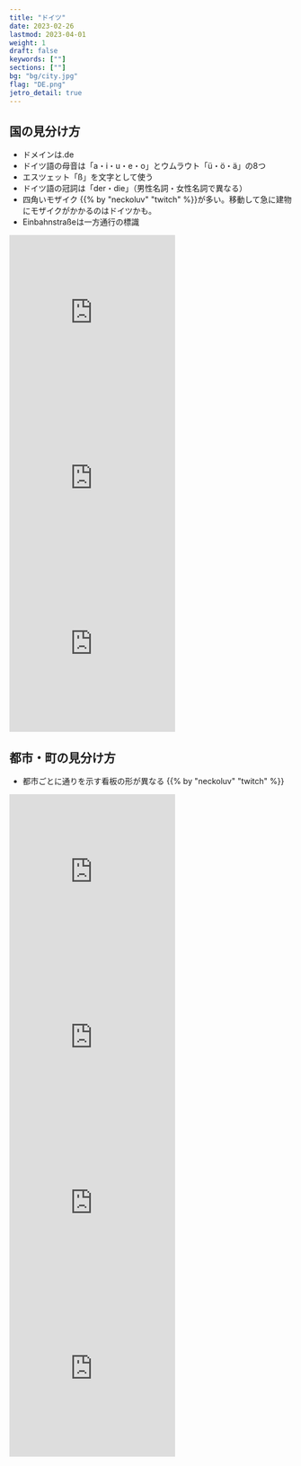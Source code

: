 ```yaml
---
title: "ドイツ"
date: 2023-02-26
lastmod: 2023-04-01
weight: 1
draft: false
keywords: [""]
sections: [""]
bg: "bg/city.jpg"
flag: "DE.png"
jetro_detail: true
---
```


<div class="main-desciption country-description">
    <h2 class="section-title">国の見分け方</h2>
    <ul class="rule-list">
        <li>ドメインは<span class="quiz">.de</span></li>
        <li>ドイツ語の母音は「a・i・u・e・o」と<span class="quiz">ウムラウト「ü・ö・ä」</span>の8つ</li>
        <li>エスツェット「<span class="quiz">ß</span>」を文字として使う</li>
        <li>ドイツ語の冠詞は<span class="quiz">「der・die」（男性名詞・女性名詞で異なる）</span></li>
        <li>四角いモザイク {{% by "neckoluv" "twitch" %}}が多い。移動して急に建物にモザイクがかかるのはドイツかも。</li>
        <li>Einbahnstraßeは一方通行の標識</li>
    </ul>
</div>

<div class="googlemap-if">
<iframe src="https://www.google.com/maps/embed?pb=!4v1679315351117!6m8!1m7!1skF_KuUGheUd_XUJlnGeY_A!2m2!1d50.92505140294847!2d6.958498269883926!3f221.1955797434303!4f-2.676596217032184!5f2.8429447685952494" width="295" height="295" style="border:0;" allowfullscreen="" loading="lazy" referrerpolicy="no-referrer-when-downgrade"></iframe>
<iframe src="https://www.google.com/maps/embed?pb=!4v1679315413839!6m8!1m7!1sCAoSLEFGMVFpcE5iN3A2QTBpaW5vcGZHWjVFUXM0eHIteURHbUJhbHA0NzdvX2l4!2m2!1d50.7327359391176!2d6.82996892026819!3f340.44893574166593!4f-7.7953259871863025!5f3.325193203789971" width="295" height="295" style="border:0;" allowfullscreen="" loading="lazy" referrerpolicy="no-referrer-when-downgrade"></iframe>
<iframe src="https://www.google.com/maps/embed?pb=!4v1679420140985!6m8!1m7!1sqwKjwVluqLRAgo2ObpAsXA!2m2!1d48.14926892865647!2d11.56215823569409!3f122.32034254578278!4f13.242303538779481!5f1.72032405487214" width="295" height="295" style="border:0;" allowfullscreen="" loading="lazy" referrerpolicy="no-referrer-when-downgrade"></iframe>
</div>


<div class="main-desciption city-description">
    <h2 class="section-title">都市・町の見分け方</h2>
    <ul class="rule-list">
        <li>都市ごとに通りを示す看板の形が異なる {{% by "neckoluv" "twitch" %}}</li>
    </ul>
</div>

<div class="googlemap-if">
<iframe src="https://www.google.com/maps/embed?pb=!4v1679481248048!6m8!1m7!1sJJBq0edNdM8Que0yv86pHQ!2m2!1d52.53944607994699!2d13.50546867089784!3f264.550302826772!4f3.677095907974973!5f3.277512247292474" width="295" height="295" style="border:0;" allowfullscreen="" loading="lazy" referrerpolicy="no-referrer-when-downgrade"></iframe>
<iframe src="https://www.google.com/maps/embed?pb=!4v1679315584270!6m8!1m7!1s8LSnvRgAGaQuSCIOzHg0KQ!2m2!1d50.1182968513744!2d8.6854563728625!3f353.094719446308!4f7.938789352093664!5f3.325193203789971" width="295" height="295" style="border:0;" allowfullscreen="" loading="lazy" referrerpolicy="no-referrer-when-downgrade"></iframe>
<iframe src="https://www.google.com/maps/embed?pb=!4v1679420404412!6m8!1m7!1sCbS4UDc23-lDi32DOYKTWw!2m2!1d48.1536189222771!2d11.53907344415597!3f66.40321092567368!4f-4.289194889165557!5f3.3218028655864" width="295" height="295" style="border:0;" allowfullscreen="" loading="lazy" referrerpolicy="no-referrer-when-downgrade"></iframe>
<iframe src="https://www.google.com/maps/embed?pb=!4v1679420669101!6m8!1m7!1sQrzpoIdLhpyBj2X7WhSZ_Q!2m2!1d50.96195311460543!2d6.921252247984377!3f160.56204986744783!4f1.4959776138107799!5f3.325193203789971" width="295" height="295" style="border:0;" allowfullscreen="" loading="lazy" referrerpolicy="no-referrer-when-downgrade"></iframe>
</div>
